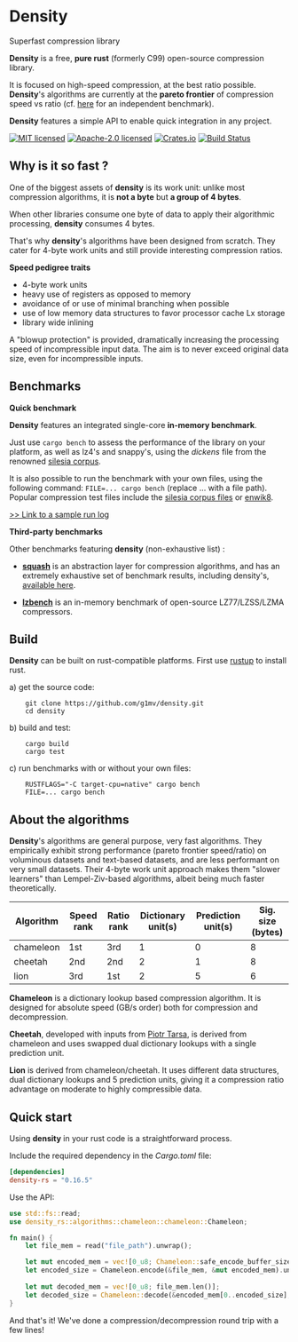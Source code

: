 Density
========
Superfast compression library

**Density** is a free, **pure rust** (formerly C99) open-source compression library.

It is focused on high-speed compression, at the best ratio possible. **Density**'s algorithms are currently at the **pareto frontier** of compression speed vs ratio (cf. [here](https://quixdb.github.io/squash-benchmark/?dataset=dickens&machine=s-desktop) for an independent benchmark).

**Density** features a simple API to enable quick integration in any project.

[![MIT licensed](https://img.shields.io/badge/License-MIT-blue.svg)](./LICENSE-MIT)
[![Apache-2.0 licensed](https://img.shields.io/badge/License-Apache%202.0-blue.svg)](./LICENSE-APACHE)
[![Crates.io](https://img.shields.io/crates/v/density-rs.svg)](https://crates.io/crates/density-rs)
[![Build Status](https://github.com/g1mv/density/actions/workflows/ci.yml/badge.svg)](https://github.com/g1mv/density/actions)

Why is it so fast ?
-------------------

One of the biggest assets of **density** is its work unit: unlike most compression algorithms, it is **not a byte**
but **a group of 4 bytes**.

When other libraries consume one byte of data to apply their algorithmic processing, **density** consumes 4 bytes.

That's why **density**'s algorithms have been designed from scratch. They cater for 4-byte work units and still provide interesting compression ratios.

**Speed pedigree traits**

* 4-byte work units
* heavy use of registers as opposed to memory
* avoidance of or use of minimal branching when possible
* use of low memory data structures to favor processor cache Lx storage
* library wide inlining

A "blowup protection" is provided, dramatically increasing the processing speed of incompressible input data. The aim
is to never exceed original data size, even for incompressible inputs.

Benchmarks
----------

**Quick benchmark**

**Density** features an integrated single-core **in-memory benchmark**.

Just use ```cargo bench``` to assess the performance of the library on your platform, as well as lz4's and snappy's,
using the
*dickens* file from the renowned [silesia corpus](https://sun.aei.polsl.pl//~sdeor/index.php?page=silesia).

It is also possible to run the benchmark with your own files, using the following command: ```FILE=... cargo bench``` (replace ... with a file path).
Popular compression test files include
the [silesia corpus files](https://sun.aei.polsl.pl//~sdeor/index.php?page=silesia)
or [enwik8](https://mattmahoney.net/dc/textdata.html).

[>> Link to a sample run log](benchmark.log)

**Third-party benchmarks**

Other benchmarks featuring **density** (non-exhaustive list) :

* [**squash**](https://github.com/quixdb/squash) is an abstraction layer for compression algorithms, and has an
  extremely exhaustive set of benchmark results, including
  density's, [available here](https://quixdb.github.io/squash-benchmark/?dataset=dickens&machine=s-desktop).

* [**lzbench**](https://github.com/inikep/lzbench) is an in-memory benchmark of open-source LZ77/LZSS/LZMA compressors.

Build
-----
**Density** can be built on rust-compatible platforms. First use [rustup](https://rustup.rs) to install
rust.

a) get the source code:

```shell
    git clone https://github.com/g1mv/density.git
    cd density
```

b) build and test:

```shell
    cargo build
    cargo test
```

c) run benchmarks with or without your own files:

```shell
    RUSTFLAGS="-C target-cpu=native" cargo bench
    FILE=... cargo bench
```

About the algorithms
--------------------

**Density**'s algorithms are general purpose, very fast algorithms. They empirically exhibit strong performance (pareto frontier speed/ratio) on
voluminous datasets and text-based datasets, and are less performant on very small datasets. Their 4-byte work unit
approach makes them "slower
learners" than Lempel-Ziv-based algorithms, albeit being much faster theoretically.

| Algorithm | Speed rank | Ratio rank | Dictionary unit(s) | Prediction unit(s) | Sig. size (bytes) |
|-----------|------------|------------|--------------------|--------------------|-------------------|
| chameleon | 1st        | 3rd        | 1                  | 0                  | 8                 |
| cheetah   | 2nd        | 2nd        | 2                  | 1                  | 8                 |
| lion      | 3rd        | 1st        | 2                  | 5                  | 6                 |

**Chameleon** is a dictionary lookup based compression algorithm. It is designed for absolute speed (GB/s order) both for compression
and decompression.

**Cheetah**, developed with inputs from [Piotr Tarsa](https://github.com/tarsa), is derived from chameleon and
uses swapped dual dictionary lookups with a single prediction unit.

**Lion** is derived from chameleon/cheetah. It uses different data structures, dual dictionary lookups and 5 prediction units, giving it a compression ratio advantage on moderate to highly compressible data.

Quick start
--------------------------------------------
Using **density** in your rust code is a straightforward process.

Include the required dependency in the *Cargo.toml* file:

```toml
[dependencies]
density-rs = "0.16.5"
```

Use the API:

```rust
use std::fs::read;
use density_rs::algorithms::chameleon::chameleon::Chameleon;

fn main() {
    let file_mem = read("file_path").unwrap();

    let mut encoded_mem = vec![0_u8; Chameleon::safe_encode_buffer_size(file_mem.len())];
    let encoded_size = Chameleon.encode(&file_mem, &mut encoded_mem).unwrap();
      
    let mut decoded_mem = vec![0_u8; file_mem.len()];
    let decoded_size = Chameleon::decode(&encoded_mem[0..encoded_size], &mut decoded_mem).unwrap();
}
```

And that's it! We've done a compression/decompression round trip with a few lines!